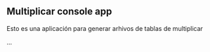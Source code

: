 ## Multiplicar console app

Esto es una aplicación para generar arhivos de tablas de multiplicar

...